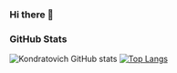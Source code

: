 ### Hi there 👋

<!--
**Kondratovich/Kondratovich** is a ✨ _special_ ✨ repository because its `README.md` (this file) appears on your GitHub profile.

Here are some ideas to get you started:

- 🔭 I’m currently working on ...
- 🌱 I’m currently learning ...
- 👯 I’m looking to collaborate on ...
- 🤔 I’m looking for help with ...
- 💬 Ask me about ...
- 📫 How to reach me: ...
- 😄 Pronouns: ...
- ⚡ Fun fact: ...
-->

### GitHub Stats
![Kondratovich GitHub stats](https://github-readme-stats.vercel.app/api?username=Kondratovich&hide=contribs,prs,issues&show_icons=true&theme=dark) 
[![Top Langs](https://github-readme-stats.vercel.app/api/top-langs/?username=Kondratovich&layout=compact&theme=dark)](https://github.com/DenisCo1100100/github-readme-stats)

